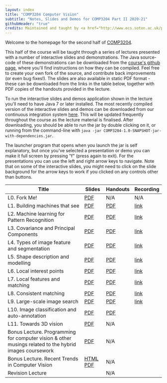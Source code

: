 ```yaml
---
layout: index
title: "COMP3204 Computer Vision"
subtitle: "Notes, Slides and Demos for COMP3204 Part II 2020-21"
githubHeader: "true"
credits: Maintained and taught by <a href="http://www.ecs.soton.ac.uk/people/jsh2">Dr Jonathon Hare</a> (<a href="https://github.com/jonhare">jonhare</a>)
---
```


Welcome to the homepage for the second half of [COMP3204](https://secure.ecs.soton.ac.uk/module/COMP3204).

This half of the course will be taught through a series of lectures presented with a number of interactive slides and demonstrations. The Java source-code of these demonstrations can be downloaded from the [course's github page](http://github.com/jonhare/COMP3204), where you'll find instructions on how they can be compiled. Feel free to create your own fork of the source, and contribute back improvements (or even bug fixes!). The slides are also available in static PDF format - these can be downloaded from the links in the table below, together with PDF copies of the handouts provided in the lecture.

To run the interactive slides and demos application shown in the lecture you'll need to have Java 7 or later installed. The most recently compiled version of the interactive slides and demos can be downloaded from our continuous integration system [here](http://jenkins.ecs.soton.ac.uk/job/COMP3204/lastSuccessfulBuild/artifact/app/target/COMP3204-1.0-SNAPSHOT-jar-with-dependencies.jar). This will be updated frequently throughout the course as the lecture material is finalised. After downloading, you should be able to run the jar by double clicking on it, or running from the command-line with `java -jar COMP3204-1.0-SNAPSHOT-jar-with-dependencies.jar`. 

The launcher program that opens when you launch the jar is self explanatory, but once you've selected a presentation or demo you can make it full screen by pressing "f" (press again to exit). For the presentations you can use the left and right arrow keys to navigate. Note that on some of the interactive slides, you might need to click on the slide background for the arrow keys to work if you clicked on any controls other than buttons.

Title        | Slides                             | Handouts | Recording
------------ | ---------------------------------- | -------- | --------- 
L0. Fork Me! | [PDF](./lectures/pdf/L0-forkme.pdf) | N/A     | N/A
L1. Building machines that see | [PDF](./lectures/pdf/L1-machines-that-see.pdf) | [PDF](./handouts/pdf/L1-machines-that-see.pdf) | [link](https://southampton.cloud.panopto.eu/Panopto/Pages/Viewer.aspx?id=a729c8de-fad7-48e8-9b32-ac6400f45779)
L2. Machine learning for Pattern Recognition | [PDF](./lectures/pdf/L2-machine-learning.pdf) | [PDF](./handouts/pdf/L2-machine-learning.pdf) | [link](https://southampton.cloud.panopto.eu/Panopto/Pages/Viewer.aspx?id=bd958aa4-d526-47bb-b5d9-ac6400fd0970)
L3. Covariance and Principal Components | [PDF](./lectures/pdf/L3-covariance.pdf) | [PDF](./handouts/pdf/L3-covariance.pdf)| [link](https://southampton.cloud.panopto.eu/Panopto/Pages/Viewer.aspx?id=70e0701a-f34c-49e2-afb4-ac6700ee9268) 
L4. Types of image feature and segmentation | [PDF](./lectures/pdf/L4-imagefeatures.pdf) | [PDF](./handouts/pdf/L4-imagefeatures.pdf) | [link](https://southampton.cloud.panopto.eu/Panopto/Pages/Viewer.aspx?id=91e2ff24-cdef-46c7-96a1-ac6b00ef64a3)
L5. Shape description and modelling | [PDF](./lectures/pdf/L5-shapedescription.pdf) | [PDF](./handouts/pdf/L5-shapedescription.pdf) | [link](https://southampton.cloud.panopto.eu/Panopto/Pages/Viewer.aspx?id=8e8fbf01-fbaf-4437-9223-ac6b00f8b0b7)
L6. Local interest points | [PDF](./lectures/pdf/L6-interestpoints.pdf) | [PDF](./handouts/pdf/L6-interestpoints.pdf) | [link](https://southampton.cloud.panopto.eu/Panopto/Pages/Viewer.aspx?id=46e90dbb-4945-4419-9f64-ac6e00f12c5f)
L7. Local features and matching | [PDF](./lectures/pdf/L7-matching.pdf) | [PDF](./handouts/pdf/L7-matching.pdf) | [link](https://southampton.cloud.panopto.eu/Panopto/Pages/Viewer.aspx?id=c1cbed2e-1a98-4512-8c15-ac7200f6dd60)
L8. Consistent matching | [PDF](./lectures/pdf/L8-consistency.pdf) | [PDF](./handouts/pdf/L8-consistency.pdf) | [link](https://southampton.cloud.panopto.eu/Panopto/Pages/Viewer.aspx?id=9d93d9d2-255a-41c0-967e-ac720107e2d5)
L9. Large-scale image search | [PDF](./lectures/pdf/L9-imagesearch.pdf) | [PDF](./handouts/pdf/L9-imagesearch.pdf) | [link](https://southampton.cloud.panopto.eu/Panopto/Pages/Viewer.aspx?id=ff5d11a7-47ed-43e8-9d6c-ac7500ef47d8)
L10. Image classification and auto-annotation | [PDF](./lectures/pdf/L10-classification.pdf) | [PDF](./handouts/pdf/L10-classification.pdf) |
L11. Towards 3D vision | [PDF](./lectures/pdf/L11-towards3d.pdf) | N/A | |
Bonus Lecture. Programming for computer vision & other musings related to the hybrid images coursework | [PDF](./lectures/pdf/ConvCodingTutorial.pdf) | N/A | |
Bonus Lecture. Recent Trends in Computer Vision | [HTML](./lectures/VisionRetrospective/index.html) [PDF](./lectures/pdf/VisionRetrospective.pdf) | N/A | 
Revision Lecture | <!--- [PDF](./lectures/pdf/Revision.pdf) --> | N/A | |

